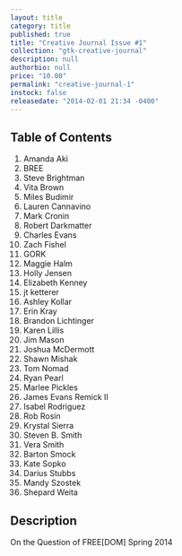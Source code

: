 ```yaml
---
layout: title
category: title
published: true
title: "Creative Journal Issue #1"
collection: "gtk-creative-journal"
description: null
authorbio: null
price: "10.00"
permalink: "creative-journal-1"
instock: false
releasedate: "2014-02-01 21:34 -0400"
---
```




## Table of Contents

1. Amanda Aki
2. BREE
3. Steve Brightman
4. Vita Brown
5. Miles Budimir
6. Lauren Cannavino
7. Mark Cronin
8. Robert Darkmatter
9. Charles Evans
10. Zach Fishel
11. GORK
12. Maggie Halm
13. Holly Jensen
14. Elizabeth Kenney
15. jt ketterer
16. Ashley Kollar
17. Erin Kray
18. Brandon Lichtinger
19. Karen Lillis
20. Jim Mason
21. Joshua McDermott
22. Shawn Mishak
23. Tom Nomad
24. Ryan Pearl
25. Marlee Pickles
26. James Evans Remick II
27. Isabel Rodriguez
28. Rob Rosin
29. Krystal Sierra
30. Steven B. Smith
31. Vera Smith
32. Barton Smock
33. Kate Sopko
34. Darius Stubbs
35. Mandy Szostek
36. Shepard Weita

## Description
On the Question of FREE[DOM]
Spring 2014
